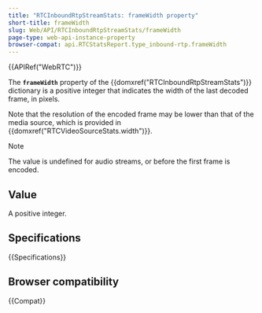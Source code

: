 ```yaml
---
title: "RTCInboundRtpStreamStats: frameWidth property"
short-title: frameWidth
slug: Web/API/RTCInboundRtpStreamStats/frameWidth
page-type: web-api-instance-property
browser-compat: api.RTCStatsReport.type_inbound-rtp.frameWidth
---
```


{{APIRef("WebRTC")}}

The **`frameWidth`** property of the {{domxref("RTCInboundRtpStreamStats")}} dictionary is a positive integer that indicates the width of the last decoded frame, in pixels.

Note that the resolution of the encoded frame may be lower than that of the media source, which is provided in {{domxref("RTCVideoSourceStats.width")}}.

> [!NOTE]
> The value is undefined for audio streams, or before the first frame is encoded.

## Value

A positive integer.

## Specifications

{{Specifications}}

## Browser compatibility

{{Compat}}
